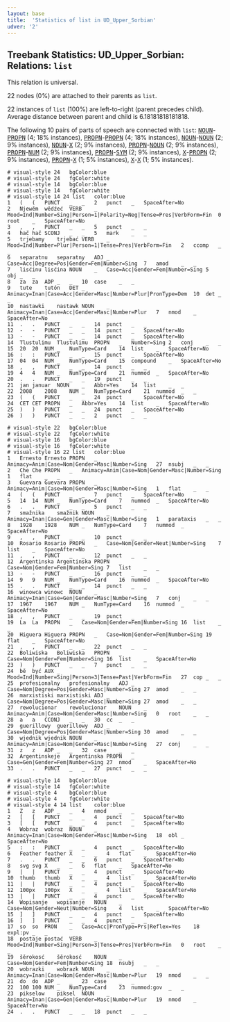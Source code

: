 ```yaml
---
layout: base
title:  'Statistics of list in UD_Upper_Sorbian'
udver: '2'
---
```


## Treebank Statistics: UD_Upper_Sorbian: Relations: `list`

This relation is universal.

22 nodes (0%) are attached to their parents as `list`.

22 instances of `list` (100%) are left-to-right (parent precedes child).
Average distance between parent and child is 6.18181818181818.

The following 10 pairs of parts of speech are connected with `list`: <tt><a href="hsb-pos-NOUN.html">NOUN</a></tt>-<tt><a href="hsb-pos-PROPN.html">PROPN</a></tt> (4; 18% instances), <tt><a href="hsb-pos-PROPN.html">PROPN</a></tt>-<tt><a href="hsb-pos-PROPN.html">PROPN</a></tt> (4; 18% instances), <tt><a href="hsb-pos-NOUN.html">NOUN</a></tt>-<tt><a href="hsb-pos-NOUN.html">NOUN</a></tt> (2; 9% instances), <tt><a href="hsb-pos-NOUN.html">NOUN</a></tt>-<tt><a href="hsb-pos-X.html">X</a></tt> (2; 9% instances), <tt><a href="hsb-pos-PROPN.html">PROPN</a></tt>-<tt><a href="hsb-pos-NOUN.html">NOUN</a></tt> (2; 9% instances), <tt><a href="hsb-pos-PROPN.html">PROPN</a></tt>-<tt><a href="hsb-pos-NUM.html">NUM</a></tt> (2; 9% instances), <tt><a href="hsb-pos-PROPN.html">PROPN</a></tt>-<tt><a href="hsb-pos-SYM.html">SYM</a></tt> (2; 9% instances), <tt><a href="hsb-pos-X.html">X</a></tt>-<tt><a href="hsb-pos-PROPN.html">PROPN</a></tt> (2; 9% instances), <tt><a href="hsb-pos-PROPN.html">PROPN</a></tt>-<tt><a href="hsb-pos-X.html">X</a></tt> (1; 5% instances), <tt><a href="hsb-pos-X.html">X</a></tt>-<tt><a href="hsb-pos-X.html">X</a></tt> (1; 5% instances).


~~~ conllu
# visual-style 24	bgColor:blue
# visual-style 24	fgColor:white
# visual-style 14	bgColor:blue
# visual-style 14	fgColor:white
# visual-style 14 24 list	color:blue
1	(	(	PUNCT	_	_	2	punct	_	SpaceAfter=No
2	Njewěm	wědźeć	VERB	_	Mood=Ind|Number=Sing|Person=1|Polarity=Neg|Tense=Pres|VerbForm=Fin	0	root	_	SpaceAfter=No
3	,	,	PUNCT	_	_	5	punct	_	_
4	hač	hač	SCONJ	_	_	5	mark	_	_
5	trjebamy	trjebać	VERB	_	Mood=Ind|Number=Plur|Person=1|Tense=Pres|VerbForm=Fin	2	ccomp	_	_
6	separatnu	separatny	ADJ	_	Case=Acc|Degree=Pos|Gender=Fem|Number=Sing	7	amod	_	_
7	lisćinu	lisćina	NOUN	_	Case=Acc|Gender=Fem|Number=Sing	5	obj	_	_
8	za	za	ADP	_	_	10	case	_	_
9	tute	tutón	DET	_	Animacy=Inan|Case=Acc|Gender=Masc|Number=Plur|PronType=Dem	10	det	_	_
10	nastawki	nastawk	NOUN	_	Animacy=Inan|Case=Acc|Gender=Masc|Number=Plur	7	nmod	_	SpaceAfter=No
11	.	.	PUNCT	_	_	14	punct	_	_
12	-	-	PUNCT	_	_	14	punct	_	SpaceAfter=No
13	-	-	PUNCT	_	_	14	punct	_	SpaceAfter=No
14	Tlustulimu	Tlustulimu	PROPN	_	Number=Sing	2	conj	_	_
15	20	20	NUM	_	NumType=Card	14	list	_	SpaceAfter=No
16	:	:	PUNCT	_	_	15	punct	_	SpaceAfter=No
17	04	04	NUM	_	NumType=Card	15	compound	_	SpaceAfter=No
18	,	,	PUNCT	_	_	14	punct	_	_
19	4	4	NUM	_	NumType=Card	21	nummod	_	SpaceAfter=No
20	.	.	PUNCT	_	_	19	punct	_	_
21	jan	januar	NOUN	_	Abbr=Yes	14	list	_	_
22	2008	2008	NUM	_	NumType=Card	21	nummod	_	_
23	(	(	PUNCT	_	_	24	punct	_	SpaceAfter=No
24	CET	CET	PROPN	_	Abbr=Yes	14	list	_	SpaceAfter=No
25	)	)	PUNCT	_	_	24	punct	_	SpaceAfter=No
26	)	)	PUNCT	_	_	2	punct	_	_

~~~


~~~ conllu
# visual-style 22	bgColor:blue
# visual-style 22	fgColor:white
# visual-style 16	bgColor:blue
# visual-style 16	fgColor:white
# visual-style 16 22 list	color:blue
1	Ernesto	Ernesto	PROPN	_	Animacy=Anim|Case=Nom|Gender=Masc|Number=Sing	27	nsubj	_	_
2	Che	Che	PROPN	_	Animacy=Anim|Case=Nom|Gender=Masc|Number=Sing	1	flat	_	_
3	Guevara	Guevara	PROPN	_	Animacy=Anim|Case=Nom|Gender=Masc|Number=Sing	1	flat	_	_
4	(	(	PUNCT	_	_	7	punct	_	SpaceAfter=No
5	14	14	NUM	_	NumType=Card	7	nummod	_	SpaceAfter=No
6	.	.	PUNCT	_	_	5	punct	_	_
7	smažnika	smažnik	NOUN	_	Animacy=Inan|Case=Gen|Gender=Masc|Number=Sing	1	parataxis	_	_
8	1928	1928	NUM	_	NumType=Card	7	nummod	_	SpaceAfter=No
9	,	,	PUNCT	_	_	10	punct	_	_
10	Rosario	Rosario	PROPN	_	Case=Nom|Gender=Neut|Number=Sing	7	list	_	SpaceAfter=No
11	,	,	PUNCT	_	_	12	punct	_	_
12	Argentinska	Argentinska	PROPN	_	Case=Nom|Gender=Fem|Number=Sing	7	list	_	_
13	-	-	PUNCT	_	_	16	punct	_	_
14	9	9	NUM	_	NumType=Card	16	nummod	_	SpaceAfter=No
15	.	.	PUNCT	_	_	14	punct	_	_
16	winowca	winowc	NOUN	_	Animacy=Inan|Case=Gen|Gender=Masc|Number=Sing	7	conj	_	_
17	1967	1967	NUM	_	NumType=Card	16	nummod	_	SpaceAfter=No
18	,	,	PUNCT	_	_	19	punct	_	_
19	La	La	PROPN	_	Case=Nom|Gender=Fem|Number=Sing	16	list	_	_
20	Higuera	Higuera	PROPN	_	Case=Nom|Gender=Fem|Number=Sing	19	flat	_	SpaceAfter=No
21	,	,	PUNCT	_	_	22	punct	_	_
22	Boliwiska	Boliwiska	PROPN	_	Case=Nom|Gender=Fem|Number=Sing	16	list	_	SpaceAfter=No
23	)	)	PUNCT	_	_	7	punct	_	_
24	bě	być	AUX	_	Mood=Ind|Number=Sing|Person=3|Tense=Past|VerbForm=Fin	27	cop	_	_
25	profesionalny	profesionalny	ADJ	_	Case=Nom|Degree=Pos|Gender=Masc|Number=Sing	27	amod	_	_
26	marxistiski	marxistiski	ADJ	_	Case=Nom|Degree=Pos|Gender=Masc|Number=Sing	27	amod	_	_
27	rewolucionar	rewolucionar	NOUN	_	Animacy=Anim|Case=Nom|Gender=Masc|Number=Sing	0	root	_	_
28	a	a	CCONJ	_	_	30	cc	_	_
29	guerillowy	guerillowy	ADJ	_	Case=Nom|Degree=Pos|Gender=Masc|Number=Sing	30	amod	_	_
30	wjednik	wjednik	NOUN	_	Animacy=Anim|Case=Nom|Gender=Masc|Number=Sing	27	conj	_	_
31	z	z	ADP	_	_	32	case	_	_
32	Argentinskeje	Argentinska	PROPN	_	Case=Gen|Gender=Fem|Number=Sing	27	nmod	_	SpaceAfter=No
33	.	.	PUNCT	_	_	27	punct	_	_

~~~


~~~ conllu
# visual-style 14	bgColor:blue
# visual-style 14	fgColor:white
# visual-style 4	bgColor:blue
# visual-style 4	fgColor:white
# visual-style 4 14 list	color:blue
1	Z	z	ADP	_	_	4	nmod	_	_
2	[	[	PUNCT	_	_	4	punct	_	SpaceAfter=No
3	[	[	PUNCT	_	_	4	punct	_	SpaceAfter=No
4	Wobraz	wobraz	NOUN	_	Animacy=Inan|Case=Nom|Gender=Masc|Number=Sing	18	obl	_	SpaceAfter=No
5	:	:	PUNCT	_	_	4	punct	_	SpaceAfter=No
6	Feather	feather	X	_	_	4	flat	_	SpaceAfter=No
7	.	.	PUNCT	_	_	6	punct	_	SpaceAfter=No
8	svg	svg	X	_	_	6	flat	_	SpaceAfter=No
9	|	|	PUNCT	_	_	4	punct	_	SpaceAfter=No
10	thumb	thumb	X	_	_	4	list	_	SpaceAfter=No
11	|	|	PUNCT	_	_	4	punct	_	SpaceAfter=No
12	100px	100px	X	_	_	4	list	_	SpaceAfter=No
13	|	|	PUNCT	_	_	4	punct	_	SpaceAfter=No
14	Wopisanje	wopisanje	NOUN	_	Case=Nom|Gender=Neut|Number=Sing	4	list	_	SpaceAfter=No
15	]	]	PUNCT	_	_	4	punct	_	SpaceAfter=No
16	]	]	PUNCT	_	_	4	punct	_	_
17	so	so	PRON	_	Case=Acc|PronType=Prs|Reflex=Yes	18	expl:pv	_	_
18	postaje	postać	VERB	_	Mood=Ind|Number=Sing|Person=3|Tense=Pres|VerbForm=Fin	0	root	_	_
19	šěrokosć	šěrokosć	NOUN	_	Case=Nom|Gender=Fem|Number=Sing	18	nsubj	_	_
20	wobrazki	wobrazk	NOUN	_	Animacy=Inan|Case=Nom|Gender=Masc|Number=Plur	19	nmod	_	_
21	do	do	ADP	_	_	23	case	_	_
22	100	100	NUM	_	NumType=Card	23	nummod:gov	_	_
23	pikselow	piksel	NOUN	_	Animacy=Inan|Case=Gen|Gender=Masc|Number=Plur	19	nmod	_	SpaceAfter=No
24	.	.	PUNCT	_	_	18	punct	_	_

~~~


